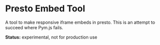 # Presto Embed Tool
A tool to make responsive iframe embeds in presto. This is an attempt to succeed where Pym.js fails.

**Status:** experimental, not for production use
